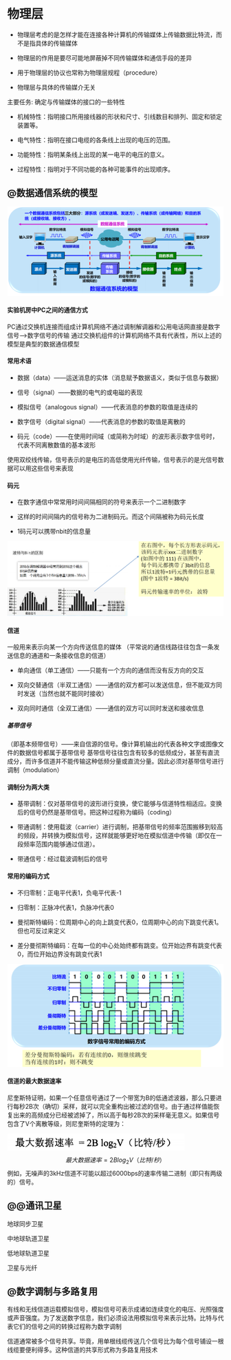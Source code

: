 

# 物理层

*   物理层考虑的是怎样才能在连接各种计算机的传输媒体上传输数据比特流，而不是指具体的传输媒体

*   物理层的作用是要尽可能地屏蔽掉不同传输媒体和通信手段的差异

*   用于物理层的协议也常称为物理层规程（procedure）
*   物理层与具体的传输媒介无关

主要任务: 确定与传输媒体的接口的一些特性

*   机械特性：指明接口所用接线器的形状和尺寸、引线数目和排列、固定和锁定装置等。

*   电气特性：指明在接口电缆的各条线上出现的电压的范围。

*   功能特性：指明某条线上出现的某一电平的电压的意义。

*   过程特性：指明对于不同功能的各种可能事件的出现顺序。

## @数据通信系统的模型

![image-20200806221054127](img/2.png)

#### 实验机房中PC之间的通信方式

PC通过交换机连接而组成计算机网络不通过调制解调器和公用电话网直接是数字信号-->数字信号的传输   通过交换机组件的计算机网络不具有代表性，所以上述的模型是典型的数据通信模型

#### 常用术语

*   数据（data）——运送消息的实体（消息赋予数据语义，类似于信息与数据）

*   信号（signal）——数据的电气的或电磁的表现

*   模拟信号（analogous signal）——代表消息的参数的取值是连续的

*   数字信号（digital signal）——代表消息的参数的取值是离散的

*   码元（code）——在使用时间域（或简称为时域）的波形表示数字信号时，代表不同离散数值的基本波形

使用双绞线传输，信号表示的是电压的高低使用光纤传输，信号表示的是光信号数据可以用这些信号来表现



#### 码元

*   在数字通信中常常用时间间隔相同的符号来表示一个二进制数字

*   这样的时间间隔内的信号称为二进制码元。而这个间隔被称为码元长度

*   1码元可以携带nbit的信息量

![image-20200807115130948](img/3.PNG)

#### 信道

一般用来表示向某一个方向传送信息的媒体
（平常说的通信线路往往包含一条发送信息的通道和一条接收信息的信道）

*   单向通信（单工通信）——只能有一个方向的通信而没有反方向的交互

*   双向交替通信（半双工通信）——通信的双方都可以发送信息，但不能双方同时发送（当然也就不能同时接收）
*   双向同时通信（全双工通信）——通信的双方可以同时发送和接收信息

##### 基带信号

（即基本频带信号）——来自信源的信号。像计算机输出的代表各种文字或图像文件的数据信号都属于基带信号
基带信号往往包含有较多的低频成分，甚至有直流成分，而许多信道并不能传输这种低频分量或直流分量。因此必须对基带信号进行调制（modulation）

#### 调制分为两大类

*   基带调制：仅对基带信号的波形进行变换，使它能够与信道特性相适应。变换后的信号仍然是基带信号。把这种过程称为编码（coding）

*   带通调制：使用载波（carrier）进行调制，把基带信号的频率范围搬移到较高的频段，并转换为模拟信号，这样就能够更好地在模拟信道中传输（即仅在一段频率范围内能够通过信道）。
*   带通信号：经过载波调制后的信号

#### 常用的编码方式

*   不归零制：正电平代表1，负电平代表-1

*   归零制：正脉冲代表1，负脉冲代表0

*   曼彻斯特编码：位周期中心的向上跳变代表0，位周期中心的向下跳变代表1。但也可反过来定义

*   差分曼彻斯特编码：在每一位的中心处始终都有跳变。位开始边界有跳变代表0，而位开始边界没有跳变代表1

![image-20200807120501614](img/4.png)

#### 信道的最大数据速率

尼奎斯特证明，如果一个任意信号通过了一个带宽为B的低通滤波器，那么只要进行每秒2B次（确切）采样，就可以完全重构出被过滤的信号。由于通过样值能恢复出来的高频成分已经被滤掉了，所以高于每秒2B次的采样毫无意义。如果信号包含了V个离散等级，则尼奎斯特的定理为：

![image-20200807121029815](img/5.png)
$$
最大数据速率=2B log_2V（比特/秒）
$$
例如，无噪声的3kHz信道不可能以超过6000bps的速率传输二进制（即只有两级的）信号。



## @@通讯卫星

地球同步卫星

中地球轨道卫星

低地球轨道卫星

卫星与光纤



## @数字调制与多路复用

有线和无线信道运载模拟信号，模拟信号可表示成诸如连续变化的电压、光照强度或声音强度。为了发送数字信息，我们必须设法用模拟信号来表示比特。比特与代表它们的信号之间的转换过程称为数字调制

信道通常被多个信号共享。毕竟，用单根线缆传送几个信号比为每个信号铺设一根线缆要便利得多。这种信道的共享形式称为多路复用技术